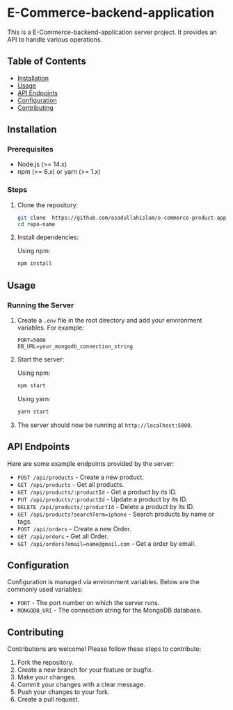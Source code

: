 # E-Commerce-backend-application

This is a E-Commerce-backend-application server project. It provides an API to handle various operations.

## Table of Contents

- [Installation](#installation)
- [Usage](#usage)
- [API Endpoints](#api-endpoints)
- [Configuration](#configuration)
- [Contributing](#contributing)

## Installation

### Prerequisites

- Node.js (>= 14.x)
- npm (>= 6.x) or yarn (>= 1.x)

### Steps

1. Clone the repository:

   ```bash
   git clone  https://github.com/asadullahislam/e-commerce-product-application-mongose.git
   cd repo-name
   ```

2. Install dependencies:

   Using npm:

   ```bash
   npm install
   ```

## Usage

### Running the Server

1. Create a `.env` file in the root directory and add your environment variables. For example:

   ```env
   PORT=5000
   DB_URL=your_mongodb_connection_string
   ```

2. Start the server:

   Using npm:

   ```bash
   npm start
   ```

   Using yarn:

   ```bash
   yarn start
   ```

3. The server should now be running at `http://localhost:5000`.

## API Endpoints

Here are some example endpoints provided by the server:

- `POST /api/products` - Create a new product.
- `GET /api/products` - Get all products.
- `GET /api/products/:productId` - Get a product by its ID.
- `PUT /api/products/:productId` - Update a product by its ID.
- `DELETE /api/products/:productId` - Delete a product by its ID.
- `GET /api/products?searchTerm=iphone` - Search products by name or tags.
- `POST /api/orders` - Create a new Order.
- `GET /api/orders` - Get all Order.
- `GET /api/orders?email=name@gmail.com` - Get a order by email.

## Configuration

Configuration is managed via environment variables. Below are the commonly used variables:

- `PORT` - The port number on which the server runs.
- `MONGODB_URI` - The connection string for the MongoDB database.

## Contributing

Contributions are welcome! Please follow these steps to contribute:

1. Fork the repository.
2. Create a new branch for your feature or bugfix.
3. Make your changes.
4. Commit your changes with a clear message.
5. Push your changes to your fork.
6. Create a pull request.
